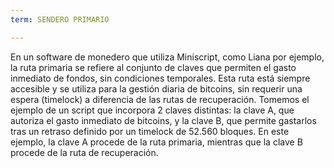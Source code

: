 ```yaml
---
term: SENDERO PRIMARIO

---
```

En un software de monedero que utiliza Miniscript, como Liana por ejemplo, la ruta primaria se refiere al conjunto de claves que permiten el gasto inmediato de fondos, sin condiciones temporales. Esta ruta está siempre accesible y se utiliza para la gestión diaria de bitcoins, sin requerir una espera (timelock) a diferencia de las rutas de recuperación. Tomemos el ejemplo de un script que incorpora 2 claves distintas: la clave A, que autoriza el gasto inmediato de bitcoins, y la clave B, que permite gastarlos tras un retraso definido por un timelock de 52.560 bloques. En este ejemplo, la clave A procede de la ruta primaria, mientras que la clave B procede de la ruta de recuperación.